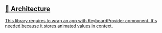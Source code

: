 ## [📄️<!-- --> <!-- -->Architecture](/react-native-keyboard-controller/pr-preview/pr-1014/docs/recipes/architecture.md)

[This library requires to wrap an app with KeyboardProvider component. It's needed because it stores animated values in context.](/react-native-keyboard-controller/pr-preview/pr-1014/docs/recipes/architecture.md)
